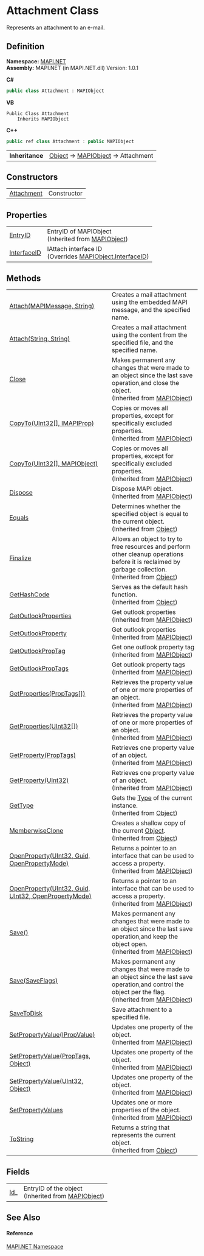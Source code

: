 # Attachment Class


Represents an attachment to an e-mail.



## Definition
**Namespace:** <a href="N_MAPI_NET.md">MAPI.NET</a>  
**Assembly:** MAPI.NET (in MAPI.NET.dll) Version: 1.0.1

**C#**
``` C#
public class Attachment : MAPIObject
```
**VB**
``` VB
Public Class Attachment
	Inherits MAPIObject
```
**C++**
``` C++
public ref class Attachment : public MAPIObject
```

<table><tr><td><strong>Inheritance</strong></td><td><a href="https://learn.microsoft.com/dotnet/api/system.object" target="_blank" rel="noopener noreferrer">Object</a>  →  <a href="T_MAPI_NET_MAPIObject.md">MAPIObject</a>  →  Attachment</td></tr>
</table>



## Constructors
<table>
<tr>
<td><a href="M_MAPI_NET_Attachment__ctor.md">Attachment</a></td>
<td>Constructor</td></tr>
</table>

## Properties
<table>
<tr>
<td><a href="P_MAPI_NET_MAPIObject_EntryID.md">EntryID</a></td>
<td>EntryID of MAPIObject<br />(Inherited from <a href="T_MAPI_NET_MAPIObject.md">MAPIObject</a>)</td></tr>
<tr>
<td><a href="P_MAPI_NET_Attachment_InterfaceID.md">InterfaceID</a></td>
<td>IAttach interface ID<br />(Overrides <a href="P_MAPI_NET_MAPIObject_InterfaceID.md">MAPIObject.InterfaceID</a>)</td></tr>
</table>

## Methods
<table>
<tr>
<td><a href="M_MAPI_NET_Attachment_Attach.md">Attach(MAPIMessage, String)</a></td>
<td>Creates a mail attachment using the embedded MAPI message, and the specified name.</td></tr>
<tr>
<td><a href="M_MAPI_NET_Attachment_Attach_1.md">Attach(String, String)</a></td>
<td>Creates a mail attachment using the content from the specified file, and the specified name.</td></tr>
<tr>
<td><a href="M_MAPI_NET_MAPIObject_Close.md">Close</a></td>
<td>Makes permanent any changes that were made to an object since the last save operation,and close the object.<br />(Inherited from <a href="T_MAPI_NET_MAPIObject.md">MAPIObject</a>)</td></tr>
<tr>
<td><a href="M_MAPI_NET_MAPIObject_CopyTo.md">CopyTo(UInt32[], IMAPIProp)</a></td>
<td>Copies or moves all properties, except for specifically excluded properties.<br />(Inherited from <a href="T_MAPI_NET_MAPIObject.md">MAPIObject</a>)</td></tr>
<tr>
<td><a href="M_MAPI_NET_MAPIObject_CopyTo_1.md">CopyTo(UInt32[], MAPIObject)</a></td>
<td>Copies or moves all properties, except for specifically excluded properties.<br />(Inherited from <a href="T_MAPI_NET_MAPIObject.md">MAPIObject</a>)</td></tr>
<tr>
<td><a href="M_MAPI_NET_MAPIObject_Dispose.md">Dispose</a></td>
<td>Dispose MAPI object.<br />(Inherited from <a href="T_MAPI_NET_MAPIObject.md">MAPIObject</a>)</td></tr>
<tr>
<td><a href="https://learn.microsoft.com/dotnet/api/system.object.equals#system-object-equals(system-object)" target="_blank" rel="noopener noreferrer">Equals</a></td>
<td>Determines whether the specified object is equal to the current object.<br />(Inherited from <a href="https://learn.microsoft.com/dotnet/api/system.object" target="_blank" rel="noopener noreferrer">Object</a>)</td></tr>
<tr>
<td><a href="https://learn.microsoft.com/dotnet/api/system.object.finalize#system-object-finalize" target="_blank" rel="noopener noreferrer">Finalize</a></td>
<td>Allows an object to try to free resources and perform other cleanup operations before it is reclaimed by garbage collection.<br />(Inherited from <a href="https://learn.microsoft.com/dotnet/api/system.object" target="_blank" rel="noopener noreferrer">Object</a>)</td></tr>
<tr>
<td><a href="https://learn.microsoft.com/dotnet/api/system.object.gethashcode#system-object-gethashcode" target="_blank" rel="noopener noreferrer">GetHashCode</a></td>
<td>Serves as the default hash function.<br />(Inherited from <a href="https://learn.microsoft.com/dotnet/api/system.object" target="_blank" rel="noopener noreferrer">Object</a>)</td></tr>
<tr>
<td><a href="M_MAPI_NET_MAPIObject_GetOutlookProperties.md">GetOutlookProperties</a></td>
<td>Get outlook properties<br />(Inherited from <a href="T_MAPI_NET_MAPIObject.md">MAPIObject</a>)</td></tr>
<tr>
<td><a href="M_MAPI_NET_MAPIObject_GetOutlookProperty.md">GetOutlookProperty</a></td>
<td>Get outlook properties<br />(Inherited from <a href="T_MAPI_NET_MAPIObject.md">MAPIObject</a>)</td></tr>
<tr>
<td><a href="M_MAPI_NET_MAPIObject_GetOutlookPropTag.md">GetOutlookPropTag</a></td>
<td>Get one outlook property tag<br />(Inherited from <a href="T_MAPI_NET_MAPIObject.md">MAPIObject</a>)</td></tr>
<tr>
<td><a href="M_MAPI_NET_MAPIObject_GetOutlookPropTags.md">GetOutlookPropTags</a></td>
<td>Get outlook property tags<br />(Inherited from <a href="T_MAPI_NET_MAPIObject.md">MAPIObject</a>)</td></tr>
<tr>
<td><a href="M_MAPI_NET_MAPIObject_GetProperties.md">GetProperties(PropTags[])</a></td>
<td>Retrieves the property value of one or more properties of an object.<br />(Inherited from <a href="T_MAPI_NET_MAPIObject.md">MAPIObject</a>)</td></tr>
<tr>
<td><a href="M_MAPI_NET_MAPIObject_GetProperties_1.md">GetProperties(UInt32[])</a></td>
<td>Retrieves the property value of one or more properties of an object.<br />(Inherited from <a href="T_MAPI_NET_MAPIObject.md">MAPIObject</a>)</td></tr>
<tr>
<td><a href="M_MAPI_NET_MAPIObject_GetProperty.md">GetProperty(PropTags)</a></td>
<td>Retrieves one property value of an object.<br />(Inherited from <a href="T_MAPI_NET_MAPIObject.md">MAPIObject</a>)</td></tr>
<tr>
<td><a href="M_MAPI_NET_MAPIObject_GetProperty_1.md">GetProperty(UInt32)</a></td>
<td>Retrieves one property value of an object.<br />(Inherited from <a href="T_MAPI_NET_MAPIObject.md">MAPIObject</a>)</td></tr>
<tr>
<td><a href="https://learn.microsoft.com/dotnet/api/system.object.gettype#system-object-gettype" target="_blank" rel="noopener noreferrer">GetType</a></td>
<td>Gets the <a href="https://learn.microsoft.com/dotnet/api/system.type" target="_blank" rel="noopener noreferrer">Type</a> of the current instance.<br />(Inherited from <a href="https://learn.microsoft.com/dotnet/api/system.object" target="_blank" rel="noopener noreferrer">Object</a>)</td></tr>
<tr>
<td><a href="https://learn.microsoft.com/dotnet/api/system.object.memberwiseclone#system-object-memberwiseclone" target="_blank" rel="noopener noreferrer">MemberwiseClone</a></td>
<td>Creates a shallow copy of the current <a href="https://learn.microsoft.com/dotnet/api/system.object" target="_blank" rel="noopener noreferrer">Object</a>.<br />(Inherited from <a href="https://learn.microsoft.com/dotnet/api/system.object" target="_blank" rel="noopener noreferrer">Object</a>)</td></tr>
<tr>
<td><a href="M_MAPI_NET_MAPIObject_OpenProperty.md">OpenProperty(UInt32, Guid, OpenPropertyMode)</a></td>
<td>Returns a pointer to an interface that can be used to access a property.<br />(Inherited from <a href="T_MAPI_NET_MAPIObject.md">MAPIObject</a>)</td></tr>
<tr>
<td><a href="M_MAPI_NET_MAPIObject_OpenProperty_1.md">OpenProperty(UInt32, Guid, UInt32, OpenPropertyMode)</a></td>
<td>Returns a pointer to an interface that can be used to access a property.<br />(Inherited from <a href="T_MAPI_NET_MAPIObject.md">MAPIObject</a>)</td></tr>
<tr>
<td><a href="M_MAPI_NET_MAPIObject_Save.md">Save()</a></td>
<td>Makes permanent any changes that were made to an object since the last save operation,and keep the object open.<br />(Inherited from <a href="T_MAPI_NET_MAPIObject.md">MAPIObject</a>)</td></tr>
<tr>
<td><a href="M_MAPI_NET_MAPIObject_Save_1.md">Save(SaveFlags)</a></td>
<td>Makes permanent any changes that were made to an object since the last save operation,and control the object per the flag.<br />(Inherited from <a href="T_MAPI_NET_MAPIObject.md">MAPIObject</a>)</td></tr>
<tr>
<td><a href="M_MAPI_NET_Attachment_SaveToDisk.md">SaveToDisk</a></td>
<td>Save attachment to a specified file.</td></tr>
<tr>
<td><a href="M_MAPI_NET_MAPIObject_SetPropertyValue.md">SetPropertyValue(IPropValue)</a></td>
<td>Updates one property of the object.<br />(Inherited from <a href="T_MAPI_NET_MAPIObject.md">MAPIObject</a>)</td></tr>
<tr>
<td><a href="M_MAPI_NET_MAPIObject_SetPropertyValue_1.md">SetPropertyValue(PropTags, Object)</a></td>
<td>Updates one property of the object.<br />(Inherited from <a href="T_MAPI_NET_MAPIObject.md">MAPIObject</a>)</td></tr>
<tr>
<td><a href="M_MAPI_NET_MAPIObject_SetPropertyValue_2.md">SetPropertyValue(UInt32, Object)</a></td>
<td>Updates one property of the object.<br />(Inherited from <a href="T_MAPI_NET_MAPIObject.md">MAPIObject</a>)</td></tr>
<tr>
<td><a href="M_MAPI_NET_MAPIObject_SetPropertyValues.md">SetPropertyValues</a></td>
<td>Updates one or more properties of the object.<br />(Inherited from <a href="T_MAPI_NET_MAPIObject.md">MAPIObject</a>)</td></tr>
<tr>
<td><a href="https://learn.microsoft.com/dotnet/api/system.object.tostring#system-object-tostring" target="_blank" rel="noopener noreferrer">ToString</a></td>
<td>Returns a string that represents the current object.<br />(Inherited from <a href="https://learn.microsoft.com/dotnet/api/system.object" target="_blank" rel="noopener noreferrer">Object</a>)</td></tr>
</table>

## Fields
<table>
<tr>
<td><a href="F_MAPI_NET_MAPIObject_Id_.md">Id_</a></td>
<td>EntryID of the object<br />(Inherited from <a href="T_MAPI_NET_MAPIObject.md">MAPIObject</a>)</td></tr>
</table>

## See Also


#### Reference
<a href="N_MAPI_NET.md">MAPI.NET Namespace</a>  
